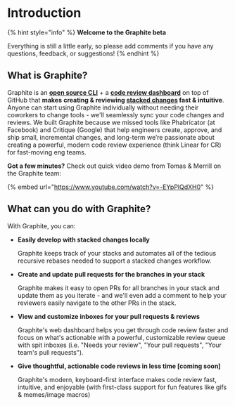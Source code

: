 # Introduction

{% hint style="info" %}
**Welcome to the Graphite beta**

Everything is still a little early, so please add comments if you have any questions, feedback, or suggestions!
{% endhint %}

## What is Graphite?

Graphite is an [**open source CLI**](https://github.com/screenplaydev/graphite-cli) + a [**code review dashboard**](http://app.graphite.dev) on top of GitHub that **makes** **creating & reviewing **[**stacked changes**](getting-started/why-use-stacked-changes.md)** fast & intuitive**. Anyone can start using Graphite individually without needing their coworkers to change tools - we'll seamlessly sync your code changes and reviews. We built Graphite because we missed tools like Phabricator (at Facebook) and Critique (Google) that help engineers create, approve, and ship small, incremental changes, and long-term we’re passionate about creating a powerful, modern code review experience (think Linear for CR) for fast-moving eng teams.

**Got a few minutes?** Check out quick video demo from Tomas & Merrill on the Graphite team:

{% embed url="https://www.youtube.com/watch?v=-EYpPlQdXH0" %}

## What can you do with Graphite?

With Graphite, you can:

*   **Easily develop with stacked changes locally**

    Graphite keeps track of your stacks and automates all of the tedious recursive rebases needed to support a stacked changes workflow.
*   **Create and update pull requests for the branches in your stack**

    Graphite makes it easy to open PRs for all branches in your stack and update them as you iterate - and we'll even add a comment to help your reviewers easily navigate to the other PRs in the stack.
*   **View and customize inboxes for your pull requests & reviews**

    Graphite's web dashboard helps you get through code review faster and focus on what's actionable with a powerful, customizable review queue with spit inboxes (i.e. "Needs your review", "Your pull requests", "Your team's pull requests").
*   **Give thoughtful, actionable code reviews in less time \[coming soon]**

    Graphite's modern, keyboard-first interface makes code review fast, intuitive, and enjoyable (with first-class support for fun features like gifs & memes/image macros)

